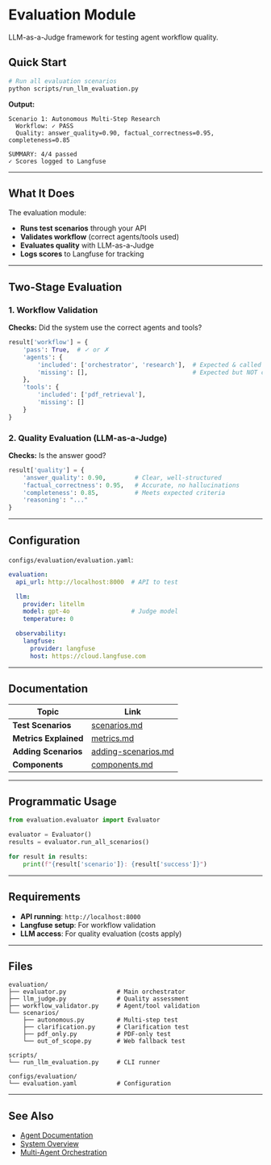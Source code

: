 # Evaluation Module

LLM-as-a-Judge framework for testing agent workflow quality.

## Quick Start

```bash
# Run all evaluation scenarios
python scripts/run_llm_evaluation.py
```

**Output:**
```
Scenario 1: Autonomous Multi-Step Research
  Workflow: ✓ PASS
  Quality: answer_quality=0.90, factual_correctness=0.95, completeness=0.85

SUMMARY: 4/4 passed
✓ Scores logged to Langfuse
```

---

## What It Does

The evaluation module:
- **Runs test scenarios** through your API
- **Validates workflow** (correct agents/tools used)
- **Evaluates quality** with LLM-as-a-Judge
- **Logs scores** to Langfuse for tracking

---

## Two-Stage Evaluation

### 1. Workflow Validation

**Checks:** Did the system use the correct agents and tools?

```python
result['workflow'] = {
    'pass': True,  # ✓ or ✗
    'agents': {
        'included': ['orchestrator', 'research'],  # Expected & called
        'missing': [],                             # Expected but NOT called
    },
    'tools': {
        'included': ['pdf_retrieval'],
        'missing': []
    }
}
```

### 2. Quality Evaluation (LLM-as-a-Judge)

**Checks:** Is the answer good?

```python
result['quality'] = {
    'answer_quality': 0.90,        # Clear, well-structured
    'factual_correctness': 0.95,   # Accurate, no hallucinations
    'completeness': 0.85,          # Meets expected criteria
    'reasoning': "..."
}
```

---

## Configuration

`configs/evaluation/evaluation.yaml`:

```yaml
evaluation:
  api_url: http://localhost:8000  # API to test

  llm:
    provider: litellm
    model: gpt-4o                 # Judge model
    temperature: 0

  observability:
    langfuse:
      provider: langfuse
      host: https://cloud.langfuse.com
```

---

## Documentation

| Topic | Link |
|-------|------|
| **Test Scenarios** | [scenarios.md](./scenarios.md) |
| **Metrics Explained** | [metrics.md](./metrics.md) |
| **Adding Scenarios** | [adding-scenarios.md](./adding-scenarios.md) |
| **Components** | [components.md](./components.md) |

---

## Programmatic Usage

```python
from evaluation.evaluator import Evaluator

evaluator = Evaluator()
results = evaluator.run_all_scenarios()

for result in results:
    print(f"{result['scenario']}: {result['success']}")
```

---

## Requirements

- **API running**: `http://localhost:8000`
- **Langfuse setup**: For workflow validation
- **LLM access**: For quality evaluation (costs apply)

---

## Files

```
evaluation/
├── evaluator.py              # Main orchestrator
├── llm_judge.py              # Quality assessment
├── workflow_validator.py     # Agent/tool validation
└── scenarios/
    ├── autonomous.py         # Multi-step test
    ├── clarification.py      # Clarification test
    ├── pdf_only.py           # PDF-only test
    └── out_of_scope.py       # Web fallback test

scripts/
└── run_llm_evaluation.py     # CLI runner

configs/evaluation/
└── evaluation.yaml           # Configuration
```

---

## See Also

- [Agent Documentation](../agents/README.md)
- [System Overview](../architecture/system-overview.md)
- [Multi-Agent Orchestration](../architecture/multi-agent-orchestration.md)
